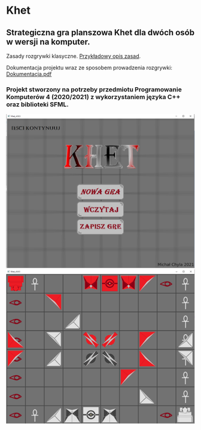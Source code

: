 # Khet
## **Strategiczna gra planszowa Khet dla dwóch osób w wersji na komputer.**

Zasady rozgrywki klasyczne. [Przykładowy opis zasad](http://spieosa.fizyka.umk.pl/annex/zasady_gry_Khet.pdf).

Dokumentacja projektu wraz ze sposobem prowadzenia rozgrywki: [Dokumentacja.pdf](Dokumentacja.pdf)


### Projekt stworzony na potrzeby przedmiotu Programowanie Komputerów 4 (2020/2021) z wykorzystaniem języka C++ oraz biblioteki SFML.

![Menu gry](https://github.com/chylaa/Khet/blob/master/MainScreen.png?raw=true)
![Rozgrywka](https://github.com/chylaa/Khet/blob/master/GameScreen.png?raw=true)

